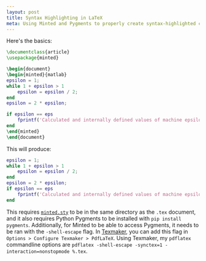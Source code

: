 ```yaml
---
layout: post
title: Syntax Highlighting in LaTeX
meta: Using Minted and Pygments to properly create syntax-highlighted code blocks in LaTeX
---
```


Here's the basics:

```latex
\documentclass{article}
\usepackage{minted}

\begin{document}
\begin{minted}{matlab}
epsilon = 1;
while 1 + epsilon > 1
    epsilon = epsilon / 2;
end
epsilon = 2 * epsilon;

if epsilon == eps
    fprintf('Calculated and internally defined values of machine epsilon match\n');
end
\end{minted}
\end{document}
```

This will produce:

```matlab
epsilon = 1;
while 1 + epsilon > 1
    epsilon = epsilon / 2;
end
epsilon = 2 * epsilon;
if epsilon == eps
    fprintf('Calculated and internally defined values of machine epsilon match\n');
end
```

This requires [`minted.sty`](https://github.com/gpoore/minted/blob/master/source/minted.sty) to be in the same directory as the `.tex` document, and it also requires Python Pygments to be installed with `pip install pygments`. Additionally, for Minted to be able to access Pygments, it needs to be ran with the `-shell-escape` flag. In [Texmaker](https://www.xm1math.net/texmaker/), you can add this flag in `Options > Configure Texmaker > PdfLaTeX`. Using Texmaker, my `pdflatex` commandline options are `pdflatex -shell-escape -synctex=1 -interaction=nonstopmode %.tex`.
